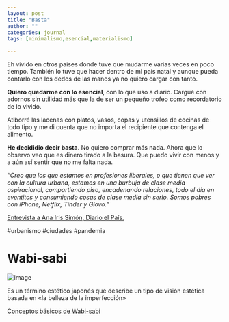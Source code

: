 ```yaml
---
layout: post
title: "Basta"
author: ""
categories: journal
tags: [minimalismo,esencial,materialismo]

---
```




Eh vivido en otros paises donde tuve que mudarme varias veces en poco tiempo. También lo tuve que hacer dentro de mi país natal y aunque pueda contarlo con los dedos de las manos ya no quiero cargar con tanto.

**Quiero quedarme con lo esencial**, con lo que uso a diario. Cargué con adornos sin utilidad más que la de ser un pequeño trofeo como recordatorio de lo vivido.

Atiborré las lacenas con platos, vasos, copas y utensillos de cocinas de todo tipo y me di cuenta que no importa el recipiente que contenga el alimento.

**He decididio decir basta**. No quiero comprar más nada. Ahora que lo observo veo que es dinero tirado a la basura. Que puedo vivir con menos y a aún así sentir que no me falta nada.



*“Creo que los que estamos en profesiones liberales, o que tienen que ver con la cultura urbana, estamos en una burbuja de clase media aspiracional, compartiendo piso, encadenando relaciones, todo el día en eventitos y consumiendo cosas de clase media sin serlo. Somos pobres con iPhone, Netflix, Tinder y Glovo.”*

[Entrevista a Ana Iris Simón, Diario el País.](https://elpais.com/cultura/2021-04-11/ana-iris-simon-me-fui-de-madrid-porque-no-era-mi-sitio-no-quiero-ser-una-adolescente-de-30-anos.html)

#urbanismo #ciudades #pandemia


# Wabi-sabi

![Image](https://www.revistadeck.com/sitio/wp-content/uploads/WabiSabi_Ruben-Ortiz.jpg)

Es un término estético japonés que describe un tipo de visión estética basada en «la belleza de la imperfección»

[Conceptos básicos de Wabi-sabi](https://www.instagram.com/stories/highlights/17883511552789024/)


